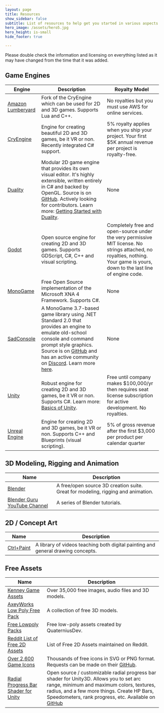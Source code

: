 ```yaml
---
layout: page
title: Resources
show_sidebar: false
subtitle: List of resources to help get you started in various aspects of game development.
hero_image: /assets/hero5.jpg
hero_height: is-small
hide_footer: true

---
```

Please double check the information and licensing on everything listed as it may have changed from the time that it was added.

## Game Engines

| Engine                                                   | Description                                                                                                                                                                                                                                                                                                                                                | Royalty Model                                                                                                                                                                |
|----------------------------------------------------------|------------------------------------------------------------------------------------------------------------------------------------------------------------------------------------------------------------------------------------------------------------------------------------------------------------------------------------------------------------|------------------------------------------------------------------------------------------------------------------------------------------------------------------------------|
| [Amazon Lumberyard](https://aws.amazon.com/lumberyard/ ) | Fork of the CryEngine which can be used for 2D and 3D games. Supports Lua and C++.                                                                                                                                                                                                                                                                         | No royalties but you must use AWS for online services.                                                                                                                       |
| [CryEngine](https://www.cryengine.com/)                  | Engine for creating beautiful 2D and 3D games, be it VR or non. Recently integrated C# support.                                                                                                                                                                                                                                                            | 5% royalty applies when you ship your project. Your first $5K annual revenue per project is royalty-free.                                                                    |
| [Duality](http://duality.adamslair.net/)                 | Modular 2D game engine that provides its own visual editor. It's highly extensible, written entirely in C# and backed by OpenGL. Source is on [GitHub](https://github.com/AdamsLair/duality). Actively looking for contributors. Learn more: [Getting Started with Duality](https://channel9.msdn.com/Shows/dotGAME/Getting-Started-with-Duality--Part-1). | None                                                                                                                                                                         |
| [Godot](https://godotengine.org/)                        | Open source engine for creating 2D and 3D games. Supports GDScript, C#, C++ and visual scripting.                                                                                                                                                                                                                                                          | Completely free and open-source under the very permissive MIT license. No strings attached, no royalties, nothing. Your game is yours, down to the last line of engine code. |
| [MonoGame](http://www.monogame.net)                      | Free Open Source implementation of the Microsoft XNA 4 Framework. Supports C#.                                                                                                                                                                                                                                                                             | None                                                                                                                                                                         |
| [SadConsole](https://github.com/Thraka/SadConsole)       | A MonoGame 3.7-based game library using .NET Standard 2.0 that provides an engine to emulate old-school console and command prompt style graphics. Source is on [GitHub](https://github.com/Thraka/SadConsole) and has an active community on [Discord](https://discord.gg/mttxqAs).  Learn more [here](http://sadconsole.com/index.html).                  | None                                                                                                                                                                         |
| [Unity](http://unity3d.com)                              | Robust engine for creating 2D and 3D games, be it VR or non. Supports C#. Learn more: [Basics of Unity](https://channel9.msdn.com/Shows/dotGAME/Basics-of-Unity).                                                                                                                                                                                           | Free until company makes $100,000/yr then requires seat license subscription for active development. No royalties.                                                           |
| [Unreal Engine](https://www.unrealengine.com/en-US/)     | Engine for creating 2D and 3D games, be it VR or non. Supports C++ and Blueprints (visual scripting).                                                                                                                                                                                                                                                      | 5% of gross revenue after the first $3,000 per product per calendar quarter                                                                                                  |


## 3D Modeling, Rigging and Animation 

| Name                                                                                     | Description                                                                      |
| ---------------------------------------------------------------------------------------- | -------------------------------------------------------------------------------- |
| [Blender](https://www.blender.org/)                                                      | A free/open source 3D creation suite. Great for modeling, rigging and animation. |
| [Blender Guru YouTube Channel](https://www.youtube.com/channel/UCOKHwx1VCdgnxwbjyb9Iu1g) | A series of Blender tutorials.                                                   |


## 2D / Concept Art

| Name                                           | Description                                                                      |
| ---------------------------------------------- | -------------------------------------------------------------------------------- |
| [Ctrl+Paint](http://www.ctrlpaint.com/library) | A library of videos teaching both digital painting and general drawing concepts. |


## Free Assets

| Name                                                                                                                                 | Description                                                                                                                |
| ------------------------------------------------------------------------------------------------------------------------------------ | -------------------------------------------------------------------------------------------------------------------------- |
| [Kenney Game Assets](http://www.kenney.nl/)                                                                                          | Over 35,000 free images, audio files and 3D models.                                                                        |
| [AxeyWorks Low Poly Free Pack](http://u3d.as/qa6)                                                                                    | A collection of free 3D models.                                                                                            |
| [Free Lowpoly Packs](https://www.reddit.com/r/gamedev/comments/5lwhoe/free_lowpolyflat_shaded_cars/)                                 | Free low-poly assets created by QuaterniusDev.                                                                             |
| [Reddit List of Free 2D Assets](https://www.reddit.com/r/Unity2D/comments/3dfi5k/lets_create_a_list_of_all_100_free_2d_assets_with/) | List of Free 2D Assets maintained on Reddit.                                                                               |
| [Over 2,600 Game Icons](http://game-icons.net/)                                                                                      | Thousands of free icons in SVG or PNG format. Requests can be made on their [GitHub](https://github.com/game-icons/icons). |
| [Radial Progress Bar Shader for Unity](https://github.com/AdultLink/RadialProgressBar)                                                                                      | Open source / customizable radial progress bar shader for Unity3D. Allows you to set arc range, minimum and maximum colors, textures, radius, and a few more things. Create HP Bars, Speedometers, rank progress, etc. Available on [GitHub](https://github.com/AdultLink/RadialProgressBar) |